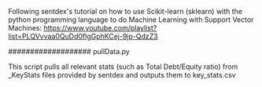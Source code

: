 
Following sentdex's tutorial on how to use Scikit-learn (sklearn) with the python programming language to do Machine Learning with Support Vector Machines:
https://www.youtube.com/playlist?list=PLQVvvaa0QuDd0flgGphKCej-9jp-QdzZ3



################### pullData.py

This script pulls all relevant stats (such as Total Debt/Equity ratio)  from _KeyStats files provided by sentdex and outputs them to key_stats.csv
